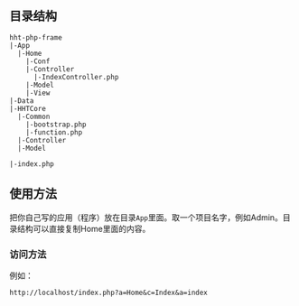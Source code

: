 ## 目录结构

```
hht-php-frame
|-App
  |-Home
    |-Conf
    |-Controller
      |-IndexController.php
    |-Model
    |-View
|-Data
|-HHTCore
  |-Common
    |-bootstrap.php
    |-function.php
  |-Controller
  |-Model
  
|-index.php
```

## 使用方法

把你自己写的应用（程序）放在目录`App`里面。取一个项目名字，例如Admin。目录结构可以直接复制Home里面的内容。

### 访问方法

例如：

```
http://localhost/index.php?a=Home&c=Index&a=index
```

